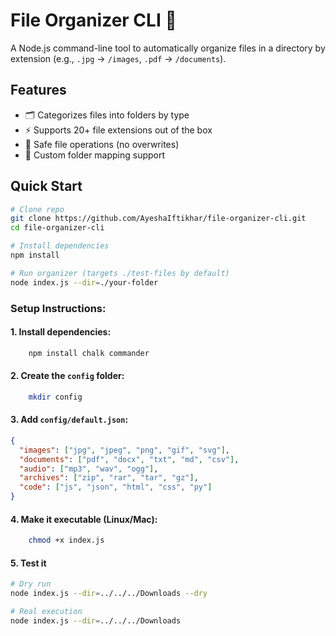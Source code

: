 # File Organizer CLI 📂

A Node.js command-line tool to automatically organize files in a directory by extension (e.g., `.jpg` → `/images`, `.pdf` → `/documents`).

## Features
- 🗂️ Categorizes files into folders by type
- ⚡ Supports 20+ file extensions out of the box
- 🔄 Safe file operations (no overwrites)
- 📝 Custom folder mapping support

## Quick Start

```bash
# Clone repo
git clone https://github.com/AyeshaIftikhar/file-organizer-cli.git
cd file-organizer-cli

# Install dependencies
npm install

# Run organizer (targets ./test-files by default)
node index.js --dir=./your-folder
```

### Setup Instructions:

#### 1. Install dependencies:

```bash
    npm install chalk commander
```

#### 2. Create the `config` folder:

```bash
    mkdir config
```

#### 3. Add `config/default.json`:

```json
{
  "images": ["jpg", "jpeg", "png", "gif", "svg"],
  "documents": ["pdf", "docx", "txt", "md", "csv"],
  "audio": ["mp3", "wav", "ogg"],
  "archives": ["zip", "rar", "tar", "gz"],
  "code": ["js", "json", "html", "css", "py"]
}
```
#### 4. Make it executable (Linux/Mac):

```bash
    chmod +x index.js
```

#### 5. Test it

```bash
# Dry run
node index.js --dir=../../../Downloads --dry 

# Real execution
node index.js --dir=../../../Downloads
```



